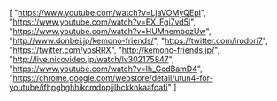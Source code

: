 [
	"https://www.youtube.com/watch?v=LjaVOMyQEpI",
	"https://www.youtube.com/watch?v=EX_Fgi7vd5I",
	"https://www.youtube.com/watch?v=HUMnembozUw",
	"http://www.donbei.jp/kemono-friends/",
	"https://twitter.com/irodori7",
	"https://twitter.com/yosRRX",
	"http://kemono-friends.jp/",
	"http://live.nicovideo.jp/watch/lv302175847",
	"https://www.youtube.com/watch?v=lh_GcdBamD4",
	"https://chrome.google.com/webstore/detail/utun4-for-youtube/ifhpghghhikcmdopjjlbckknkaafoafi"
]
